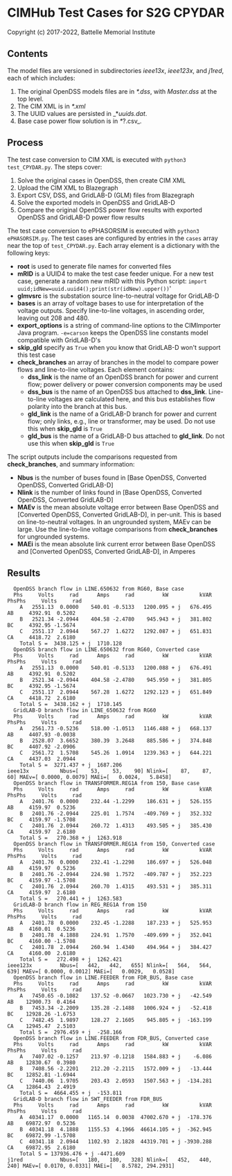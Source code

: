 # CIMHub Test Cases for S2G CPYDAR

Copyright (c) 2017-2022, Battelle Memorial Institute

## Contents

The model files are versioned in subdirectories _ieee13x_, _ieee123x_, and _j1red_, each of which includes:

1. The original OpenDSS models files are in _*.dss_, with _Master.dss_ at the top level.
2. The CIM XML is in _*.xml_
3. The UUID values are persisted in _*_uuids.dat_.
4. Base case power flow solution is in _*_?.csv_.

## Process

The test case conversion to CIM XML is executed with ```python3 test_CPYDAR.py```. The steps cover:

1. Solve the original cases in OpenDSS, then create CIM XML
2. Upload the CIM XML to Blazegraph
3. Export CSV, DSS, and GridLAB-D (GLM) files from Blazegraph
4. Solve the exported models in OpenDSS and GridLAB-D
5. Compare the original OpenDSS power flow results with exported OpenDSS and GridLAB-D power flow results

The test case conversion to ePHASORSIM is executed with ```python3 ePHASORSIM.py```. 
The test cases are configured by entries in the ```cases``` array near the top of ```test_CPYDAR.py```.
Each array element is a dictionary with the following keys:

- **root** is used to generate file names for converted files
- **mRID** is a UUID4 to make the test case feeder unique. For a new test case, generate a random new mRID with this Python script: ```import uuid;idNew=uuid.uuid4();print(str(idNew).upper())```'
- **glmvsrc** is the substation source line-to-neutral voltage for GridLAB-D
- **bases** is an array of voltage bases to use for interpretation of the voltage outputs. Specify line-to-line voltages, in ascending order, leaving out 208 and 480.
- **export_options** is a string of command-line options to the CIMImporter Java program. ```-e=carson``` keeps the OpenDSS line constants model compatible with GridLAB-D's
- **skip_gld** specify as ```True``` when you know that GridLAB-D won't support this test case
- **check_branches** an array of branches in the model to compare power flows and line-to-line voltages. Each element contains:
    - **dss_link** is the name of an OpenDSS branch for power and current flow; power delivery or power conversion components may be used
    - **dss_bus** is the name of an OpenDSS bus attached to **dss_link**. Line-to-line voltages are calculated here, and this bus establishes flow polarity into the branch at this bus.
    - **gld_link** is the name of a GridLAB-D branch for power and current flow; only links, e.g., line or transformer, may be used. Do not use this when **skip_gld** is ```True```
    - **gld_bus** is the name of a GridLAB-D bus attached to **gld_link**. Do not use this when **skip_gld** is ```True```

The script outputs include the comparisons requested from **check_branches**, and summary information:

- **Nbus** is the number of buses found in [Base OpenDSS, Converted OpenDSS, Converted GridLAB-D]
- **Nlink** is the number of links found in [Base OpenDSS, Converted OpenDSS, Converted GridLAB-D]
- **MAEv** is the mean absolute voltage error between Base OpenDSS and [Converted OpenDSS, Converted GridLAB-D], in per-unit. This is based on line-to-neutral voltages.
In an ungrounded system, MAEv can be large. Use the line-to-line voltage comparisons from **check_branches** for ungrounded systems.
- **MAEi** is the mean absolute link current error between Base OpenDSS and [Converted OpenDSS, Converted GridLAB-D], in Amperes

## Results

```
  OpenDSS branch flow in LINE.650632 from RG60, Base case
  Phs     Volts     rad      Amps     rad         kW          kVAR   PhsPhs     Volts     rad
    A   2551.13  0.0000    540.01 -0.5133   1200.095 + j   676.495     AB     4392.91  0.5202
    B   2521.34 -2.0944    404.58 -2.4780    945.943 + j   381.802     BC     4392.95 -1.5674
    C   2551.17  2.0944    567.27  1.6272   1292.087 + j   651.831     CA     4418.72  2.6180
    Total S =  3438.125 + j  1710.128
  OpenDSS branch flow in LINE.650632 from RG60, Converted case
  Phs     Volts     rad      Amps     rad         kW          kVAR   PhsPhs     Volts     rad
    A   2551.13  0.0000    540.01 -0.5133   1200.088 + j   676.491     AB     4392.91  0.5202
    B   2521.34 -2.0944    404.58 -2.4780    945.950 + j   381.805     BC     4392.95 -1.5674
    C   2551.17  2.0944    567.28  1.6272   1292.123 + j   651.849     CA     4418.72  2.6180
    Total S =  3438.162 + j  1710.145
  GridLAB-D branch flow in LINE_650632 from RG60
  Phs     Volts     rad      Amps     rad         kW          kVAR   PhsPhs     Volts     rad
    A   2561.73 -0.5236    518.00 -1.0513   1146.488 + j   668.137     AB     4407.93 -0.0038
    B   2528.07  3.6652    380.39  3.2648    885.586 + j   374.848     BC     4407.92 -2.0906
    C   2561.72  1.5708    545.26  1.0914   1239.363 + j   644.221     CA     4437.03  2.0944
    Total S =  3271.437 + j  1687.206
ieee13x          Nbus=[    53,    53,    90] Nlink=[    87,    87,    60] MAEv=[ 0.0000, 0.0079] MAEi=[   0.0024,   5.8458]
  OpenDSS branch flow in TRANSFORMER.REG1A from 150, Base case
  Phs     Volts     rad      Amps     rad         kW          kVAR   PhsPhs     Volts     rad
    A   2401.76  0.0000    232.44 -1.2299    186.631 + j   526.155     AB     4159.97  0.5236
    B   2401.76 -2.0944    225.01  1.7574   -409.769 + j   352.332     BC     4159.97 -1.5708
    C   2401.76  2.0944    260.72  1.4313    493.505 + j   385.430     CA     4159.97  2.6180
    Total S =   270.368 + j  1263.918
  OpenDSS branch flow in TRANSFORMER.REG1A from 150, Converted case
  Phs     Volts     rad      Amps     rad         kW          kVAR   PhsPhs     Volts     rad
    A   2401.76  0.0000    232.41 -1.2298    186.697 + j   526.048     AB     4159.97  0.5236
    B   2401.76 -2.0944    224.98  1.7572   -409.787 + j   352.223     BC     4159.97 -1.5708
    C   2401.76  2.0944    260.70  1.4315    493.531 + j   385.311     CA     4159.97  2.6180
    Total S =   270.441 + j  1263.583
  GridLAB-D branch flow in REG_REG1A from 150
  Phs     Volts     rad      Amps     rad         kW          kVAR   PhsPhs     Volts     rad
    A   2401.78  0.0000    232.45 -1.2288    187.233 + j   525.953     AB     4160.01  0.5236
    B   2401.78  4.1888    224.91  1.7570   -409.699 + j   352.041     BC     4160.00 -1.5708
    C   2401.78  2.0944    260.94  1.4340    494.964 + j   384.427     CA     4160.00  2.6180
    Total S =   272.498 + j  1262.421
ieee123x         Nbus=[   442,   442,   655] Nlink=[   564,   564,   639] MAEv=[ 0.0000, 0.0012] MAEi=[   0.0029,   0.0528]
  OpenDSS branch flow in LINE.FEEDER from FDR_BUS, Base case
  Phs     Volts     rad      Amps     rad         kW          kVAR   PhsPhs     Volts     rad
    A   7450.65 -0.1082    137.52 -0.0667   1023.730 + j   -42.549     AB    12900.73  0.4164
    B   7453.34 -2.2009    135.28 -2.1488   1006.924 + j   -52.418     BC    12928.26 -1.6753
    C   7482.45  1.9897    128.27  2.1605    945.805 + j  -163.199     CA    12945.47  2.5103
    Total S =  2976.459 + j  -258.166
  OpenDSS branch flow in LINE.FEEDER from FDR_BUS, Converted case
  Phs     Volts     rad      Amps     rad         kW          kVAR   PhsPhs     Volts     rad
    A   7407.02 -0.1257    213.97 -0.1218   1584.883 + j    -6.086     AB    12830.67  0.3980
    B   7408.56 -2.2201    212.20 -2.2115   1572.009 + j   -13.444     BC    12852.81 -1.6944
    C   7440.06  1.9705    203.43  2.0593   1507.563 + j  -134.281     CA    12864.43  2.4919
    Total S =  4664.455 + j  -153.811
  GridLAB-D branch flow in SWT_FEEDER from FDR_BUS
  Phs     Volts     rad      Amps     rad         kW          kVAR   PhsPhs     Volts     rad
    A  40341.17  0.0000   1165.14  0.0038  47002.670 + j  -178.376     AB    69872.97  0.5236
    B  40341.18  4.1888   1155.53  4.1966  46614.105 + j  -362.945     BC    69872.99 -1.5708
    C  40341.18  2.0944   1102.93  2.1828  44319.701 + j -3930.288     CA    69872.95  2.6180
    Total S = 137936.476 + j -4471.609
j1red            Nbus=[   180,   180,   328] Nlink=[   452,   440,   240] MAEv=[ 0.0170, 0.0331] MAEi=[   8.5782, 294.2931]
```

